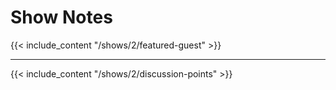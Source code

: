 # Show Notes

{{< include_content "/shows/2/featured-guest" >}}

---

{{< include_content "/shows/2/discussion-points" >}}
